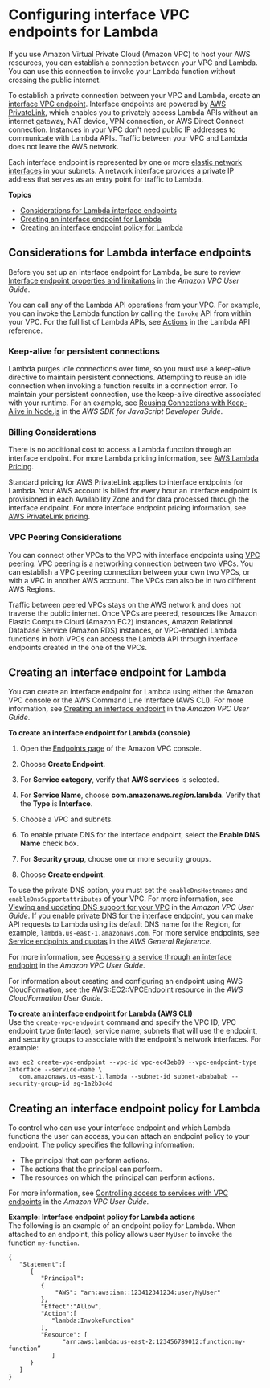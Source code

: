 # Configuring interface VPC endpoints for Lambda<a name="configuration-vpc-endpoints"></a>

If you use Amazon Virtual Private Cloud \(Amazon VPC\) to host your AWS resources, you can establish a connection between your VPC and Lambda\. You can use this connection to invoke your Lambda function without crossing the public internet\.

To establish a private connection between your VPC and Lambda, create an [interface VPC endpoint](https://docs.aws.amazon.com/vpc/latest/privatelink/vpce-interface.html)\. Interface endpoints are powered by [AWS PrivateLink](http://aws.amazon.com/privatelink), which enables you to privately access Lambda APIs without an internet gateway, NAT device, VPN connection, or AWS Direct Connect connection\. Instances in your VPC don't need public IP addresses to communicate with Lambda APIs\. Traffic between your VPC and Lambda does not leave the AWS network\.

Each interface endpoint is represented by one or more [elastic network interfaces](https://docs.aws.amazon.com/AWSEC2/latest/UserGuide/using-eni.html) in your subnets\. A network interface provides a private IP address that serves as an entry point for traffic to Lambda\.

**Topics**
+ [Considerations for Lambda interface endpoints](#vpc-endpoint-considerations)
+ [Creating an interface endpoint for Lambda](#vpc-endpoint-create)
+ [Creating an interface endpoint policy for Lambda](#vpc-endpoint-policy)

## Considerations for Lambda interface endpoints<a name="vpc-endpoint-considerations"></a>

Before you set up an interface endpoint for Lambda, be sure to review [Interface endpoint properties and limitations](https://docs.aws.amazon.com/vpc/latest/privatelink/vpce-interface.html#vpce-interface-limitations) in the *Amazon VPC User Guide*\.

You can call any of the Lambda API operations from your VPC\. For example, you can invoke the Lambda function by calling the `Invoke` API from within your VPC\. For the full list of Lambda APIs, see [Actions](https://docs.aws.amazon.com/lambda/latest/dg/API_Operations.html) in the Lambda API reference\.

### Keep\-alive for persistent connections<a name="vpc-endpoint-considerations-keepalive"></a>

Lambda purges idle connections over time, so you must use a keep\-alive directive to maintain persistent connections\. Attempting to reuse an idle connection when invoking a function results in a connection error\. To maintain your persistent connection, use the keep\-alive directive associated with your runtime\. For an example, see [Reusing Connections with Keep\-Alive in Node\.js](https://docs.aws.amazon.com/sdk-for-javascript/v2/developer-guide/node-reusing-connections.html) in the *AWS SDK for JavaScript Developer Guide*\.

### Billing Considerations<a name="vpc-endpoint-considerations-billing"></a>

There is no additional cost to access a Lambda function through an interface endpoint\. For more Lambda pricing information, see [AWS Lambda Pricing](http://aws.amazon.com/lambda/pricing/)\.

Standard pricing for AWS PrivateLink applies to interface endpoints for Lambda\. Your AWS account is billed for every hour an interface endpoint is provisioned in each Availability Zone and for data processed through the interface endpoint\. For more interface endpoint pricing information, see [AWS PrivateLink pricing](http://aws.amazon.com/privatelink/pricing/)\.

### VPC Peering Considerations<a name="vpc-endpoint-considerations-peering"></a>

You can connect other VPCs to the VPC with interface endpoints using [VPC peering](https://docs.aws.amazon.com/vpc/latest/peering/what-is-vpc-peering.html)\. VPC peering is a networking connection between two VPCs\. You can establish a VPC peering connection between your own two VPCs, or with a VPC in another AWS account\. The VPCs can also be in two different AWS Regions\.

Traffic between peered VPCs stays on the AWS network and does not traverse the public internet\. Once VPCs are peered, resources like Amazon Elastic Compute Cloud \(Amazon EC2\) instances, Amazon Relational Database Service \(Amazon RDS\) instances, or VPC\-enabled Lambda functions in both VPCs can access the Lambda API through interface endpoints created in the one of the VPCs\.

## Creating an interface endpoint for Lambda<a name="vpc-endpoint-create"></a>

You can create an interface endpoint for Lambda using either the Amazon VPC console or the AWS Command Line Interface \(AWS CLI\)\. For more information, see [Creating an interface endpoint](https://docs.aws.amazon.com/vpc/latest/privatelink/vpce-interface.html#create-interface-endpoint) in the *Amazon VPC User Guide*\.

**To create an interface endpoint for Lambda \(console\)**

1. Open the [Endpoints page](https://console.aws.amazon.com/vpc/home?#Endpoints) of the Amazon VPC console\.

1. Choose **Create Endpoint**\.

1. For **Service category**, verify that **AWS services** is selected\.

1. For **Service Name**, choose **com\.amazonaws\.*region*\.lambda**\. Verify that the **Type** is **Interface**\.

1. Choose a VPC and subnets\.

1. To enable private DNS for the interface endpoint, select the **Enable DNS Name** check box\.

1. For **Security group**, choose one or more security groups\.

1. Choose **Create endpoint**\.

To use the private DNS option, you must set the `enableDnsHostnames` and `enableDnsSupportattributes` of your VPC\. For more information, see [Viewing and updating DNS support for your VPC](https://docs.aws.amazon.com/vpc/latest/userguide/vpc-dns.html#vpc-dns-updating) in the *Amazon VPC User Guide*\. If you enable private DNS for the interface endpoint, you can make API requests to Lambda using its default DNS name for the Region, for example, `lambda.us-east-1.amazonaws.com`\. For more service endpoints, see [Service endpoints and quotas](https://docs.aws.amazon.com/general/latest/gr/aws-service-information.html) in the *AWS General Reference*\.

For more information, see [Accessing a service through an interface endpoint](https://docs.aws.amazon.com/vpc/latest/privatelink/vpce-interface.html#access-service-though-endpoint) in the *Amazon VPC User Guide*\.

For information about creating and configuring an endpoint using AWS CloudFormation, see the [AWS::EC2::VPCEndpoint](https://docs.aws.amazon.com/AWSCloudFormation/latest/UserGuide/aws-resource-ec2-vpcendpoint.html) resource in the *AWS CloudFormation User Guide*\.

**To create an interface endpoint for Lambda \(AWS CLI\)**  
Use the `create-vpc-endpoint` command and specify the VPC ID, VPC endpoint type \(interface\), service name, subnets that will use the endpoint, and security groups to associate with the endpoint's network interfaces\. For example:

```
aws ec2 create-vpc-endpoint --vpc-id vpc-ec43eb89 --vpc-endpoint-type Interface --service-name \
   com.amazonaws.us-east-1.lambda --subnet-id subnet-abababab --security-group-id sg-1a2b3c4d
```

## Creating an interface endpoint policy for Lambda<a name="vpc-endpoint-policy"></a>

To control who can use your interface endpoint and which Lambda functions the user can access, you can attach an endpoint policy to your endpoint\. The policy specifies the following information:
+ The principal that can perform actions\.
+ The actions that the principal can perform\.
+ The resources on which the principal can perform actions\.

For more information, see [Controlling access to services with VPC endpoints](https://docs.aws.amazon.com/vpc/latest/privatelink/vpc-endpoints-access.html) in the *Amazon VPC User Guide*\.

**Example: Interface endpoint policy for Lambda actions**  
The following is an example of an endpoint policy for Lambda\. When attached to an endpoint, this policy allows user `MyUser` to invoke the function `my-function`\.

```
{
   "Statement":[
      {
         "Principal":
         { 
             "AWS": "arn:aws:iam::123412341234:user/MyUser" 
         },
         "Effect":"Allow",
         "Action":[
            "lambda:InvokeFunction"
         ],
         "Resource": [
               "arn:aws:lambda:us-east-2:123456789012:function:my-function”
            ]
      }
   ]
}
```